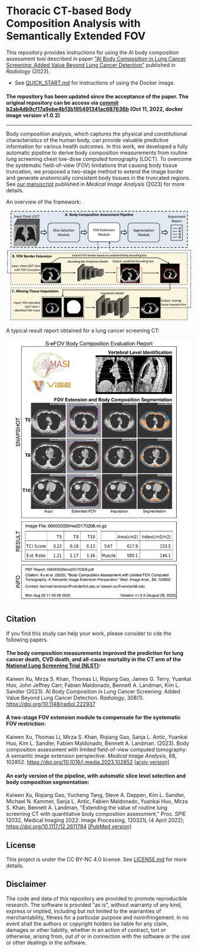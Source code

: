 # Thoracic CT-based Body Composition Analysis with Semantically Extended FOV

This repository provides instructions for using the AI body composition assessment tool described in paper 
["AI Body Composition in Lung Cancer Screening: Added Value Beyond Lung Cancer Detection"](https://pubs.rsna.org/doi/10.1148/radiol.222937) 
published in *Radiology* (2023).

+ See [QUICK_START.md](https://github.com/MASILab/S-EFOV/blob/master/QUICK_START.md) for instructions of 
  using the Docker image.

#### The repository has been updated since the acceptance of the paper. The original repository can be access via [commit b2ab4db9cf17a9ebe4b13b195491341ac687636b](https://github.com/MASILab/S-EFOV/tree/b2ab4db9cf17a9ebe4b13b195491341ac687636b) (Oct 11, 2022, docker image version v1.0.2)
---

Body composition analysis, which captures the physical and
constitutional characteristics of the human body, can provide valuable
predictive information for various health
outcomes. In this work, we developed a fully automatic pipeline to derive body composition measurements from 
routine lung screening chest low-dose computed tomography (LDCT). To overcome the systematic
field-of-view (FOV) limitations that causing body tissue truncation, we proposed a two-stage method to 
extend the image border and generate anatomically consistent body tissues in the truncated regions. 
See [our manuscript](https://www.sciencedirect.com/science/article/abs/pii/S1361841523001123?via%3Dihub) 
published in *Medical Image Analysis* (2023) for more details.

An overview of the framework:

<img src="https://github.com/MASILab/S-EFOV/blob/master/materials/fig-method-overall-workflow.jpg" width="600px"/>

A typical result report obtained for a lung cancer screening CT:

<img src="https://github.com/MASILab/S-EFOV/blob/master/materials/report_example.png" width="600px"/>

## Citation

If you find this study can help your work, please consider to cite the following papers.

#### The body composition measurements improved the prediction for lung cancer death, CVD death, and all-cause mortality in the CT arm of the [National Lung Screening Trial (NLST)](https://www.cancer.gov/types/lung/research/nlst):

Kaiwen Xu, Mirza S. Khan, Thomas Li, Riqiang Gao, James G. Terry, Yuankai Huo, John Jeffrey Carr, Fabien Maldonado,
Bennett A. Landman, Kim L. Sandler (2023). AI Body Composition in Lung Cancer Screening: Added Value Beyond Lung 
Cancer Detection. *Radiology*, 308(1). https://doi.org/10.1148/radiol.222937

#### A two-stage FOV extension module to compensate for the systematic FOV restriction: 

Kaiwen Xu, Thomas Li, Mirza S. Khan, Riqiang Gao, Sanja L. Antic, Yuankai Huo, 
Kim L. Sandler, Fabien Maldonado, Bennett A. Landman. (2023). 
Body composition assessment with limited field-of-view computed tomography: A semantic image extension perspective.
*Medical Image Analysis*, 88, 102852. https://doi.org/10.1016/j.media.2023.102852
[[arxiv version]](https://arxiv.org/abs/2207.06551)

#### An early version of the pipeline, with automatic slice level selection and body composition segmentation:  

Kaiwen Xu, Riqiang Gao, Yucheng Tang, Steve A. Deppen, Kim L. Sandler, Michael N. Kammer, Sanja L. Antic, 
Fabien Maldonado, Yuankai Huo, Mirza S. Khan, Bennett A. Landman, "Extending the value of routine lung screening 
CT with quantitative body composition assessment," Proc. SPIE 12032, Medical Imaging 2022: Image Processing, 
120321L (4 April 2022); https://doi.org/10.1117/12.2611784 
[[PubMed version]](https://www.ncbi.nlm.nih.gov/pmc/articles/PMC9604426/)

## License

This project is under the CC BY-NC 4.0 license. See
[LICENSE.md](https://github.com/MASILab/S-EFOV/blob/master/LICENSE.md) for more details.

## Disclaimer

The code and data of this repository are provided to promote reproducible research. 
The software is provided "as is", without warranty of any kind,
express or implied, including but not limited to the warranties of merchantability, 
fitness for a particular purpose and noninfringement. 
In no event shall the authors or copyright holders be liable for any claim, damages or other liability, 
whether in an action of contract, tort or otherwise, arising from, 
out of or in connection with the software or the use or other dealings in the software.
